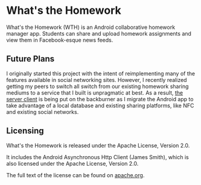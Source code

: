 What's the Homework
===================

What's the Homework (WTH) is an Android collaborative homework manager app. Students can share and upload homework assignments and view them in Facebook-esque news feeds.

Future Plans
------------

I originally started this project with the intent of reimplementing many of the features available in social networking sites. However, I recently realized getting my peers to switch all switch from our existing homework sharing mediums to a service that I built is unpragmatic at best. As a result, [the server client](https://github.com/randallm/whatsthehomework_flask) is being put on the backburner as I migrate the Android app to take advantage of a local database and existing sharing platforms, like NFC and existing social networks.

Licensing
---------

What's the Homework is released under the Apache License, Version 2.0.

It includes the Android Asynchronous Http Client (James Smith), which is also licensed under the Apache License, Version 2.0.

The full text of the license can be found on [apache.org](https://www.apache.org/licenses/LICENSE-2.0).
